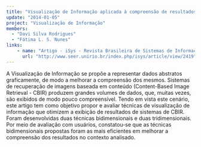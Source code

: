 ```yaml
---
title: "Visualização de Informação aplicada à compreensão de resultados de Recuperação de Imagens Baseada em Conteúdo"
update: "2014-01-05"
project: "Visualização de Informação"
members:
  - "Davi Silva Rodrigues"
  - "Fátima L. S. Nunes"
links:
    - name: "Artigo - iSys - Revista Brasileira de Sistemas de Informação"
      url: "http://www.seer.unirio.br/index.php/isys/article/view/2419"
---
```


A Visualização de Informação se propõe a representar dados abstratos graficamente, de modo a melhorar a compreensão dos mesmos. Sistemas de recuperação de imagens baseada em conteúdo (Content-Based Image Retrieval - CBIR) produzem grandes volumes de dados, que, muitas vezes, são exibidos de modo pouco compreensível. Tendo em vista este cenário, este artigo tem como objetivo propor e avaliar técnicas de visualização de informação que otimizem a exibição de resultados de sistemas de CBIR. Foram desenvolvidas duas técnicas bidimensionais e duas tridimensionais. Por meio de avaliação com usuários, constatou-se que as técnicas bidimensionais propostas foram as mais eficientes em melhorar a compreensão dos resultados no contexto analisado.
